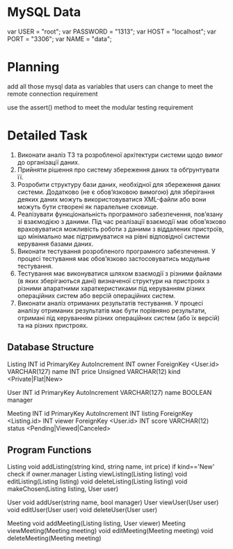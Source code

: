 # MySQL Data

var USER = "root";
var PASSWORD = "1313";
var HOST = "localhost";
var PORT = "3306";
var NAME = "data";

# Planning

add all those mysql data as variables that users can change to meet the remote connection requirement

use the assert() method to meet the modular testing requirement

# Detailed Task

1. Виконати аналіз ТЗ та розробленої архітектури системи щодо вимог до організації даних.
2. Прийняти рішення про систему збереження даних та обґрунтувати її.
3. Розробити структуру бази даних, необхідної для збереження даних системи. Додатково (не є обов’язковою вимогою) для зберігання деяких даних можуть використовуватися XML-файли або вони можуть бути створені як паралельне сховище.
4. Реалізувати функціональність програмного забезпечення, пов’язану зі взаємодією з даними. Під час реалізації взаємодії має обов’язково враховуватися можливість роботи з даними з віддалених пристроїв, що мінімально має підтримуватися на рівні відповідної системи керування базами даних.
5. Виконати тестування розробленого програмного забезпечення. У процесі тестування має обов’язково застосовуватись модульне тестування.
6. Тестування має виконуватися шляхом взаємодії з різними файлами (в яких зберігаються дані) визначеної структури на пристроях з різними апаратними хараткеристиками під керуванням різних операційних систем або версій операційних систем.
7. Виконати аналіз отриманих результатів тестування. У процесі аналізу отриманих результатів має бути порівняно результати, отримані під керуванням різних операційних систем (або їх версій) та на різних пристроях.

## Database Structure 

Listing
  INT id PrimaryKey AutoIncrement
  INT owner ForeignKey <User.id>
  VARCHAR(127) name
  INT price Unsigned
  VARCHAR(12) kind <Private|Flat|New>

User
  INT id PrimaryKey AutoIncrement
  VARCHAR(127) name
  BOOLEAN manager

Meeting
  INT id PrimaryKey AutoIncrement
  INT listing ForeignKey <Listing.id>
  INT viewer ForeignKey <User.id>
  INT score
  VARCHAR(12) status <Pending|Viewed|Canceled>

## Program Functions 

Listing
  void addListing(string kind, string name, int price)
    if kind=='New' check if owner.manager
  Listing viewListing(Listing listing)
  void editListing(Listing listing)
  void deleteListing(Listing listing)
  void makeChosen(Listing listing, User user)

User
  void addUser(string name, bool manager)
  User viewUser(User user)
  void editUser(User user)
  void deleteUser(User user)

Meeting
  void addMeeting(Listing listing, User viewer)
  Meeting viewMeeting(Meeting meeting)
  void editMeeting(Meeting meeting)
  void deleteMeeting(Meeting meeting)